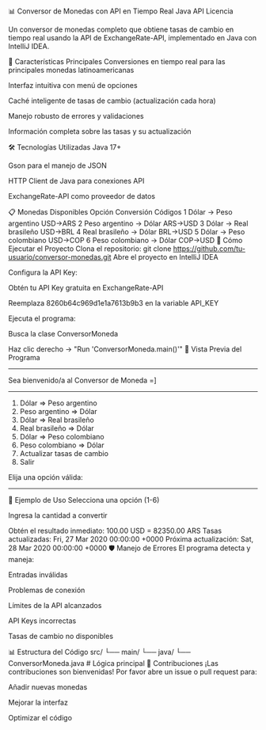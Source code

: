 📊 Conversor de Monedas con API en Tiempo Real
Java
API
Licencia

Un conversor de monedas completo que obtiene tasas de cambio en tiempo real usando la API de ExchangeRate-API, implementado en Java con IntelliJ IDEA.

🌟 Características Principales
Conversiones en tiempo real para las principales monedas latinoamericanas

Interfaz intuitiva con menú de opciones

Caché inteligente de tasas de cambio (actualización cada hora)

Manejo robusto de errores y validaciones

Información completa sobre las tasas y su actualización

🛠 Tecnologías Utilizadas
Java 17+

Gson para el manejo de JSON

HTTP Client de Java para conexiones API

ExchangeRate-API como proveedor de datos

📋 Monedas Disponibles
Opción	Conversión	Códigos
1	Dólar → Peso argentino	USD→ARS
2	Peso argentino → Dólar	ARS→USD
3	Dólar → Real brasileño	USD→BRL
4	Real brasileño → Dólar	BRL→USD
5	Dólar → Peso colombiano	USD→COP
6	Peso colombiano → Dólar	COP→USD
🚀 Cómo Ejecutar el Proyecto
Clona el repositorio:
git clone https://github.com/tu-usuario/conversor-monedas.git
Abre el proyecto en IntelliJ IDEA

Configura la API Key:

Obtén tu API Key gratuita en ExchangeRate-API

Reemplaza 8260b64c969d1e1a7613b9b3 en la variable API_KEY

Ejecuta el programa:

Busca la clase ConversorMoneda

Haz clic derecho → "Run 'ConversorMoneda.main()'"
🎨 Vista Previa del Programa
********************************************
Sea bienvenido/a al Conversor de Moneda =]
********************************************

1) Dólar => Peso argentino
2) Peso argentino => Dólar
3) Dólar => Real brasileño
4) Real brasileño => Dólar
5) Dólar => Peso colombiano
6) Peso colombiano => Dólar
7) Actualizar tasas de cambio
8) Salir

Elija una opción válida:
********************************************
📌 Ejemplo de Uso
Selecciona una opción (1-6)

Ingresa la cantidad a convertir

Obtén el resultado inmediato:
100.00 USD = 82350.00 ARS
Tasas actualizadas: Fri, 27 Mar 2020 00:00:00 +0000
Próxima actualización: Sat, 28 Mar 2020 00:00:00 +0000
🛡 Manejo de Errores
El programa detecta y maneja:

Entradas inválidas

Problemas de conexión

Límites de la API alcanzados

API Keys incorrectas

Tasas de cambio no disponibles

📊 Estructura del Código
src/
└── main/
    └── java/
        └── ConversorMoneda.java  # Lógica principal
🤝 Contribuciones
¡Las contribuciones son bienvenidas! Por favor abre un issue o pull request para:

Añadir nuevas monedas

Mejorar la interfaz

Optimizar el código
